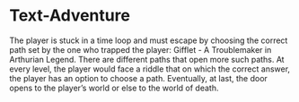 # Text-Adventure
The player is stuck in a time loop and must escape by choosing the correct path set by the one who trapped the player: Gifflet - A Troublemaker in Arthurian Legend.   There are different paths that open more such paths. At every level, the player would face a riddle that on which the correct answer, the player has an option to choose a path. Eventually, at last, the door opens to the player’s world or else to the world of death.
